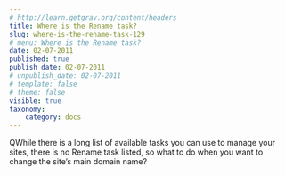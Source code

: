 ```yaml
---
# http://learn.getgrav.org/content/headers
title: Where is the Rename task?
slug: where-is-the-rename-task-129
# menu: Where is the Rename task?
date: 02-07-2011
published: true
publish_date: 02-07-2011
# unpublish_date: 02-07-2011
# template: false
# theme: false
visible: true
taxonomy:
    category: docs
---
```


<a name="intro-q"></a>

QWhile there is a long list of available tasks you can use to manage your sites, there is no Rename task listed, so what to do when you want to change the site’s main domain name?
